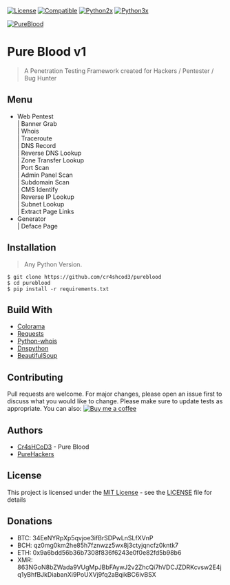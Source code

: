 [![License](https://img.shields.io/badge/Licenese-MIT-blue.svg?longCache=true&style=flat)](https://github.com/cr4shcod3/pureblood/blob/master/LICENSE) [![Compatible](https://img.shields.io/badge/Compatible%20On-Any-yellowgreen.svg?longCache=true&style=flat)](https://en.wikipedia.org/wiki/Operating_system) [![Python2x](https://img.shields.io/badge/Python-2x-brightgreen.svg?longCache=true&style=flat)](https://www.python.org/downloads) [![Python3x](https://img.shields.io/badge/Python-3x-brightgreen.svg?longCache=true&style=flat)](https://www.python.org/downloads)

[![PureBlood](https://raw.githubusercontent.com/cr4shcod3/pureblood/master/imgs/banner.jpg)](https://www.facebook.com/cr4shcod3.py)

# Pure Blood v1

> A Penetration Testing Framework created for Hackers / Pentester / Bug Hunter

## Menu
* Web Pentest <br>
 | Banner Grab <br>
 | Whois <br>
 | Traceroute <br>
 | DNS Record <br>
 | Reverse DNS Lookup <br>
 | Zone Transfer Lookup <br>
 | Port Scan <br>
 | Admin Panel Scan <br>
 | Subdomain Scan <br>
 | CMS Identify <br>
 | Reverse IP Lookup <br>
 | Subnet Lookup <br>
 | Extract Page Links
* Generator <br>
 | Deface Page

## Installation

> Any Python Version.

```
$ git clone https://github.com/cr4shcod3/pureblood
$ cd pureblood
$ pip install -r requirements.txt
```


## Build With
* [Colorama](https://pypi.org/project/colorama)
* [Requests](https://github.com/requests/requests)
* [Python-whois](https://pypi.org/project/python-whois)
* [Dnspython](http://www.dnspython.org)
* [BeautifulSoup](https://www.crummy.com/software/BeautifulSoup)

## Contributing
Pull requests are welcome. For major changes, please open an issue first to discuss what you would like to change.
Please make sure to update tests as appropriate.
You can also:
[![Buy me a coffee](https://www.buymeacoffee.com/assets/img/custom_images/orange_img.png)](https://www.buymeacoffee.com/gKXro60uY)

## Authors
* [Cr4sHCoD3](https://www.facebook.com/cr4shcod3.py) - Pure Blood
* [PureHackers](https://www.facebook.com/PureHackers.Sec)

## License
This project is licensed under the [MIT License](https://choosealicense.com/licenses/mit) - see the [LICENSE](https://github.com/cr4shcod3/pureblood/blob/master/LICENSE) file for details

## Donations
* BTC: 34EeNYRpXp5qvjoe3ifBrSDPwLnSLfXVnP
* BCH: qz0mg0km2he85h7fznwzz5wx8j3ctyjqncfz0kntk7
* ETH: 0x9a6bdd56b36b7308f836f6243e0f0e82fd5b98b6
* XMR: 863NGoN8bZWada9VUgMpJBbFAywJ2v2ZhcQi7hVDCJZDRKcvsw2E4jq1yBhfBJkDiabanXi9PoUXVj9fq2aBqikBC6ivBSX
